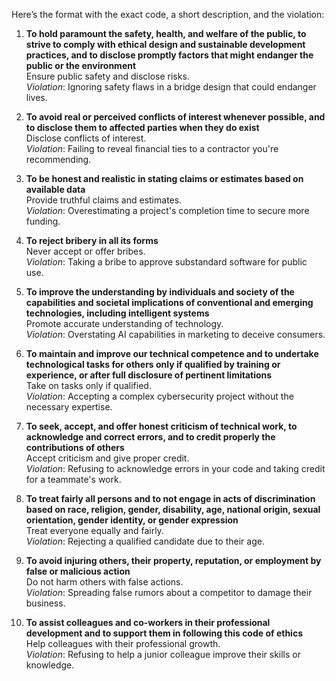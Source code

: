 Here’s the format with the exact code, a short description, and the violation:

1. **To hold paramount the safety, health, and welfare of the public, to strive to comply with ethical design and sustainable development practices, and to disclose promptly factors that might endanger the public or the environment**  
   Ensure public safety and disclose risks.  
   *Violation*: Ignoring safety flaws in a bridge design that could endanger lives.

2. **To avoid real or perceived conflicts of interest whenever possible, and to disclose them to affected parties when they do exist**  
   Disclose conflicts of interest.  
   *Violation*: Failing to reveal financial ties to a contractor you're recommending.

3. **To be honest and realistic in stating claims or estimates based on available data**  
   Provide truthful claims and estimates.  
   *Violation*: Overestimating a project's completion time to secure more funding.

4. **To reject bribery in all its forms**  
   Never accept or offer bribes.  
   *Violation*: Taking a bribe to approve substandard software for public use.

5. **To improve the understanding by individuals and society of the capabilities and societal implications of conventional and emerging technologies, including intelligent systems**  
   Promote accurate understanding of technology.  
   *Violation*: Overstating AI capabilities in marketing to deceive consumers.

6. **To maintain and improve our technical competence and to undertake technological tasks for others only if qualified by training or experience, or after full disclosure of pertinent limitations**  
   Take on tasks only if qualified.  
   *Violation*: Accepting a complex cybersecurity project without the necessary expertise.

7. **To seek, accept, and offer honest criticism of technical work, to acknowledge and correct errors, and to credit properly the contributions of others**  
   Accept criticism and give proper credit.  
   *Violation*: Refusing to acknowledge errors in your code and taking credit for a teammate's work.

8. **To treat fairly all persons and to not engage in acts of discrimination based on race, religion, gender, disability, age, national origin, sexual orientation, gender identity, or gender expression**  
   Treat everyone equally and fairly.  
   *Violation*: Rejecting a qualified candidate due to their age.

9. **To avoid injuring others, their property, reputation, or employment by false or malicious action**  
   Do not harm others with false actions.  
   *Violation*: Spreading false rumors about a competitor to damage their business.

10. **To assist colleagues and co-workers in their professional development and to support them in following this code of ethics**  
   Help colleagues with their professional growth.  
   *Violation*: Refusing to help a junior colleague improve their skills or knowledge.
